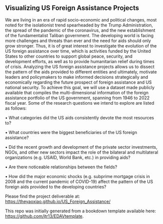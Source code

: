 ## Visualizing US Foreign Assistance Projects 

We are living in an era of rapid socio-economic and political changes, most noted for the isolationist trend spearheaded by the Trump Administration, the spread of the pandemic of the coronavirus, and the new establishment of the fundamentalist Taliban government. The developing world is facing more challenges and threats than ever and the need for aids should only grow stronger. Thus, it is of great interest to investigate the evolution of the US foreign assistance over time, which is activities funded by the United States to other countries to support global peace, security, and development efforts, as well as to provide humanitarian relief during times of crisis. Analyzing the US foreign assistance projects allows us to dissect the pattern of the aids provided to different entities and ultimately, motivate leaders and policymakers to make informed decisions strategically and economically regarding the future prospect of foreign assistance and US national security. To achieve this goal, we will use a dataset made publicly available that compiles the multi-dimensional information of the foreign assistance portfolio of the US government, spanning from 1946 to 2022 fiscal year. Some of the research questions we intend to explore are listed as follows:

• What categories did the US aids consistently devote the most resources to?

• What countries were the biggest beneficiaries of the US foreign assistance?

• Did the recent growth and development of the private sector investments, NGOs, and other new sectors impact the role of the bilateral and multilateral organizations (e.g. USAID, World Bank, etc.) in providing aids?

• Are there noticeable relationships between the fields?

• How did the major economic shocks (e.g. subprime mortgage crisis in 2008 and the current pandemic of COVID-19) affect the pattern of the US foreign aids provided to the developing countries?

Please find the project deliverable at: https://theyaoxiao.github.io/US_Foreign_Assistance/

This repo was initially generated from a bookdown template available here: https://github.com/jtr13/EDAVtemplate.
